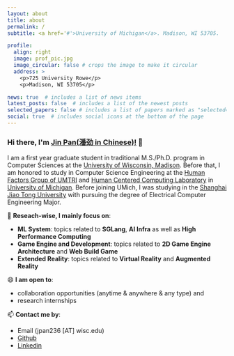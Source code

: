 ```yaml
---
layout: about
title: about
permalink: /
subtitle: <a href='#'>University of Michigan</a>. Madison, WI 53705.

profile:
  align: right
  image: prof_pic.jpg
  image_circular: false # crops the image to make it circular
  address: >
    <p>725 University Rowe</p>
    <p>Madison, WI 53705</p>

news: true  # includes a list of news items
latest_posts: false  # includes a list of the newest posts
selected_papers: false # includes a list of papers marked as "selected={true}"
social: true  # includes social icons at the bottom of the page
---
```


### Hi there, I'm [Jin Pan(潘劲 in Chinese)!](https://jhinpan.github.io/) 👋

I am a first year graduate student in traditional M.S./Ph.D. program in Computer Sciences at the [University of Wisconsin, Madison](https://www.wisc.edu/). Before that, I am honored to study in Computer Science Engineering at the [Human Factors Group of UMTRI](https://www.linkedin.com/company/university-of-michigan-transportation-research-institute/) and [Human Centered Computing Laboratory](https://hcc.engin.umich.edu/) in [University of Michigan](https://www.umich.edu/). Before joining UMich, I was studying in the [Shanghai Jiao Tong University](https://en.sjtu.edu.cn/) with pursuing the degree of Electrical Computer Engineering Major.


🔭 **Reseach-wise, I mainly focus on**:
- **ML System**: topics related to **SGLang**, **AI Infra** as well as **High Performance Computing**
- **Game Engine and Development**: topics related to **2D Game Engine Architecture** and **Web Build Game**
- **Extended Reality**: topics related to **Virtual Reality** and **Augmented Reality**

😄 **I am open to**:
- collaboration opportunities (anytime & anywhere & any type) and
- research internships

📫 **Contact me by**:
- Email (jpan236 [AT] wisc.edu)
- [Github](https://github.com/jhinpan/)
- [Linkedin](https://www.linkedin.com/in/jin-pan-246a04253/)
